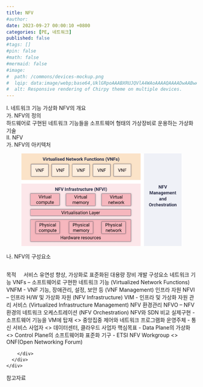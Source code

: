```yaml
---
title: NFV
#author: 
date: 2023-09-27 00:00:10 +0800
categories: [PE, 네트워크]
published: false
#tags: []
#pin: false
#math: false
#mermaid: false
#image:
#  path: /commons/devices-mockup.png
#  lqip: data:image/webp;base64,UklGRpoAAABXRUJQVlA4WAoAAAAQAAAADwAABwAAQUxQSDIAAAARL0AmbZurmr57yyIiqE8oiG0bejIYEQTgqiDA9vqnsUSI6H+oAERp2HZ65qP/VIAWAFZQOCBCAAAA8AEAnQEqEAAIAAVAfCWkAALp8sF8rgRgAP7o9FDvMCkMde9PK7euH5M1m6VWoDXf2FkP3BqV0ZYbO6NA/VFIAAAA
#  alt: Responsive rendering of Chirpy theme on multiple devices.
---
```


<div class="post-wrap">
  <div class="para">
    <div class="para-title">
      I. 네트워크 기능 가상화 NFV의 개요
    </div>
    <div class="para-cntnt">
      <div class="para">
        <div class="para-title">
          가. NFV의 정의
        </div>
        <div class="para-cntnt">
            하드웨어로 구현된 네트워크 기능들을 소프트웨어 형태의 가상장비로 운용하는 가상화 기술 
        </div>
      </div>
    </div>
  </div>
  
  <div class="para">
    <div class="para-title">
      II. NFV
    </div>
    <div class="para-cntnt">
      <div class="para">
        <div class="para-title">
          가. NFV의 아키텍처
        </div>
        <div class="para-cntnt">
          <figure class="post-figure">
            <img src="/assets/img/posts/NFV.png" alt="NFV">
<!--            <figcaption>Source: Unveiling the Metaverse: Exploring Emerging Trends, Multifaceted Perspectives, and Future Challenges</figcaption>-->
          </figure>
        </div>
      </div>
      <div class="para">
        <div class="para-title">
          나. NFV의 구성요소
        </div>
        <div class="para-cntnt">
          <table class="post-table">
          </table>
          목적 &nbsp; &nbsp;
  서비스 유연성 향상, 가상화로 표준화된 대용량 장비 개발  
구성요소 
  네트워크 기능
    VNFs – 소프트웨어로 구현한 네트워크 기능 (Virtualized Network Functions)
    VNFM - VNF 기능, 장애관리, 설정, 보안 등 (VNF Management)
  인프라 자원
    NFVI – 인프라 H/W 및 가상화 자원 (NFV Infrastructure)
    VIM - 인프라 및 가상화 자원 관리 서비스 (Virtualized Infrastructure Management)
  NFV 환경관리
    NFVO – NFV 환경의 네트워크 오케스트레이션 (NFV Orchestration)
NFV와 SDN 비교
  실제구현 - 소프트웨어 기능을 VM에 탑재 &lt;&gt; 중앙집중 제어와 네트워크 프로그램화
  운영주체 - 통신 서비스 사업자 &lt;&gt; 데이터센터, 클라우드 사업자
  핵심목표 - Data Plane의 가상화 &lt;&gt; Control Plane의 소프트웨어화
  표준화 기구 - ETSI NFV Workgroup &lt;&gt; ONF(Open Networking Forum)

        </div>
      </div>
    </div>
  </div>

  <div class="refr-wrap">
    <div class="refr-title">
        참고자료
    </div>
    <ol class="refr-list">
    <!--    <li>(나현식, 최대선) <a target="_blank" href="https://scienceon.kisti.re.kr/commons/util/originalView.do?cn=JAKO202225948430499&oCn=JAKO202225948430499&dbt=JAKO&journal=NJOU00291864">메타버스 보안 위협 요소 및 대응 방안 검토</a></li>-->
    <!--    <li>(M. Uddin, S. Manickam, H. Ullah, M. Obaidat and A. Dandoush) <a target="_blank" href="https://ieeexplore.ieee.org/abstract/document/10138386">Unveiling the Metaverse: Exploring Emerging Trends, Multifaceted Perspectives, and Future Challenges</a></li>-->
    </ol>
  </div>
</div>
